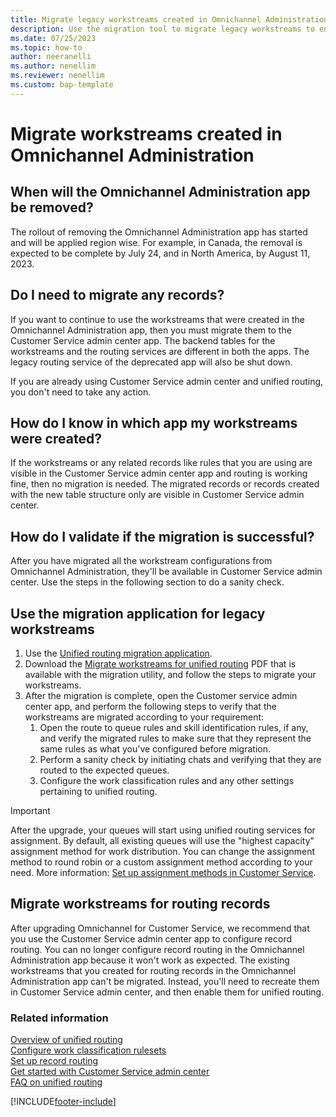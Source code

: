 ```yaml
---
title: Migrate legacy workstreams created in Omnichannel Administration
description: Use the migration tool to migrate legacy workstreams to enable them for unified routing.
ms.date: 07/25/2023
ms.topic: how-to
author: neeranelli
ms.author: nenellim
ms.reviewer: nenellim
ms.custom: bap-template
---
```


# Migrate workstreams created in Omnichannel Administration

## When will the Omnichannel Administration app be removed?

The rollout of removing the Omnichannel Administration app has started and will be applied region wise. For example, in Canada, the removal is expected to be complete by July 24, and in North America, by August 11, 2023.

## Do I need to migrate any records?

If you want to continue to use the workstreams that were created in the Omnichannel Administration app, then you must migrate them to the Customer Service admin center app. The backend tables for the workstreams and the routing services are different in both the apps. The legacy routing service of the deprecated app will also be shut down.

If you are already using Customer Service admin center and unified routing, you don't need to take any action.

## How do I know in which app my workstreams were created?

If the workstreams or any related records like rules that you are using are visible in the Customer Service admin center app and routing is working fine, then no migration is needed. The migrated records or records created with the new table structure only are visible in Customer Service admin center.

## How do I validate if the migration is successful?

After you have migrated all the workstream configurations from Omnichannel Administration, they'll be available in Customer Service admin center. Use the steps in the following section to do a sanity check.

## Use the migration application for legacy workstreams

1. Use the [Unified routing migration application](https://go.microsoft.com/fwlink/p?linkid=2161582).
1. Download the [Migrate workstreams for unified routing](https://go.microsoft.com/fwlink/p?linkid=2161582) PDF that is available with the migration utility, and follow the steps to migrate your workstreams.
1. After the migration is complete, open the Customer service admin center app, and perform the following steps to verify that the workstreams are migrated according to your requirement:
   1. Open the route to queue rules and skill identification rules, if any, and verify the migrated rules to make sure that they represent the same rules as what you've configured before migration.
   1. Perform a sanity check by initiating chats and verifying that they are routed to the expected queues.
   1. Configure the work classification rules and any other settings pertaining to unified routing.

> [!IMPORTANT]
> After the upgrade, your queues will start using unified routing services for assignment. By default, all existing queues will use the "highest capacity" assignment method for work distribution. You can change the assignment method to round robin or a custom assignment method according to your need. More information: [Set up assignment methods in Customer Service](assignment-methods.md).

## Migrate workstreams for routing records

After upgrading Omnichannel for Customer Service, we recommend that you use the Customer Service admin center app to configure record routing. You can no longer configure record routing in the Omnichannel Administration app because it won't work as expected. The existing workstreams that you created for routing records in the Omnichannel Administration app can't be migrated. Instead, you'll need to recreate them in Customer Service admin center, and then enable them for unified routing.

### Related information

[Overview of unified routing](overview-unified-routing.md)  
[Configure work classification rulesets](configure-work-classification.md)  
[Set up record routing](set-up-record-routing.md)  
[Get started with Customer Service admin center](../implement/cs-admin-center.md)  
[FAQ on unified routing](unified-routing-faqs.md)  

[!INCLUDE[footer-include](../../includes/footer-banner.md)]
